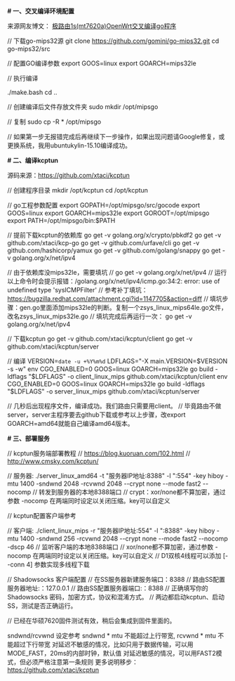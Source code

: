 **# 一、交叉编译环境配置**

来源网友博文： [极路由1s(mt7620a)OpenWrt交叉编译go程序](http://studygolang.com/articles/7326)


// 下载go-mips32源 
git clone https://github.com/gomini/go-mips32.git 
cd go-mips32/src

// 配置GO编译参数 
export GOOS=linux 
export GOARCH=mips32le

// 执行编译

./make.bash 
cd ..

// 创建编译后文件存放文件夹 
sudo mkdir /opt/mipsgo

// 复制 
sudo cp -R * /opt/mipsgo



// 如果第一步无报错完成后再继续下一步操作，如果出现问题请Google修复，或更换系统，我用ubuntukylin-15.10编译成功。





**# 二、编译kcptun**

源码来源：https://github.com/xtaci/kcptun

// 创建程序目录
mkdir /opt/kcptun
cd /opt/kcptun

// go工程参数配置 
export GOPATH=/opt/mipsgo/src/gocode
export GOOS=linux 
export GOARCH=mips32le
export GOROOT=/opt/mipsgo 
export PATH=/opt/mipsgo/bin:$PATH

// 提前下载kcptun的依赖库
go get -v  golang.org/x/crypto/pbkdf2
go get -v  github.com/xtaci/kcp-go
go get -v  github.com/urfave/cli
go get -v  github.com/hashicorp/yamux
go get -v  github.com/golang/snappy
go get -v  golang.org/x/net/ipv4

// 由于依赖库没mips32le，需要填坑
// go get -v  golang.org/x/net/ipv4
// 运行以上命令时会提示报错：/golang.org/x/net/ipv4/icmp.go:34:2: error: use of undefined type 'sysICMPFilter'
// 参考补丁填坑：https://bugzilla.redhat.com/attachment.cgi?id=1147705&action=diff
// 填坑步骤：gen.go里面添加mips32le的判断。复制一个zsys_linux_mips64le.go文件，改名zsys_linux_mips32le.go
// 填坑完成后再运行一次：
go get -v  golang.org/x/net/ipv4

// 下载kcptun
go get -v  github.com/xtaci/kcptun/client
go get -v  github.com/xtaci/kcptun/server

// 编译
VERSION=`date -u +%Y%m%d`
LDFLAGS="-X main.VERSION=$VERSION -s -w"
env CGO_ENABLED=0 GOOS=linux GOARCH=mips32le go build -ldflags "$LDFLAGS" -o client_linux_mips  github.com/xtaci/kcptun/client
env CGO_ENABLED=0 GOOS=linux GOARCH=mips32le go build -ldflags "$LDFLAGS" -o server_linux_mips  github.com/xtaci/kcptun/server

// 几秒后出现程序文件，编译成功。我们路由只需要用client。
// 毕竟路由不做server，server主程序要去github下载或参考以上步骤，改export GOARCH=amd64就能自己编译amd64版本。


**# 三、部署服务**

// kcptun服务端部署教程
// https://blog.kuoruan.com/102.html
// http://www.cmsky.com/kcptun/

// 服务器:
./server_linux_amd64 -t "服务器IP地址:8388" -l ":554" -key hiboy -mtu 1400 -sndwnd 2048 -rcvwnd 2048 --crypt none --mode fast2 --nocomp  // 转发到服务器的本地8388端口
// crypt：xor/none都不算加密，通过参数 -nocomp 在两端同时设定以关闭压缩。key可以自定义

// kcptun配置客户端参考

// 客户端: 
./client_linux_mips -r "服务器IP地址:554" -l ":8388" -key hiboy -mtu 1400 -sndwnd 256 -rcvwnd 2048 --crypt none --mode fast2 --nocomp  -dscp 46   // 监听客户端的本地8388端口
// xor/none都不算加密，通过参数 -nocomp 在两端同时设定以关闭压缩。key可以自定义
// D1双核4线程可以添加 [--conn 4] 参数实现多线程下载

// Shadowsocks 客户端配置
// 在SS服务器新建服务端口：8388
// 路由SS配置服务器地址:：127.0.0.1
// 路由SS配置服务器端口:：8388
// 正确填写你的 Shadowsocks 密码，加密方式，协议和混淆方式。
// 两边都启动kcptun、启动SS，测试是否正确运行。

// 已经在华硕7620固件测试有效，稍后会集成到固件里面的。




sndwnd/rcvwnd 设定参考
sndwnd * mtu 不能超过上行带宽, rcvwnd * mtu 不能超过下行带宽
对延迟不敏感的情况，比如只用于数据传输，可以用MODE_FAST，20ms的内部时钟，默认值
对延迟敏感的情况，可以用FAST2模式，但必须严格注意第一条规则
更多说明移步：https://github.com/xtaci/kcptun

